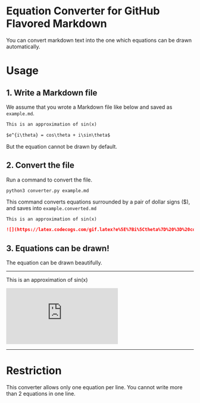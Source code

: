 # Equation Converter for GitHub Flavored Markdown

You can convert markdown text into the one which equations can be drawn automatically.

# Usage
## 1. Write a Markdown file
We assume that you wrote a Markdown file like below and saved as `example.md`.

```md:example.md
This is an approximation of sin(x)

$e^{i\theta} = cos\theta + i\sin\theta$
```

But the equation cannot be drawn by default.

## 2. Convert the file
Run a command to convert the file.

```
python3 converter.py example.md
```

This command converts equations surrounded by a pair of dollar signs ($), and saves into `example.converted.md`

```md:example.converted.md
This is an approximation of sin(x)

![](https://latex.codecogs.com/gif.latex?e%5E%7Bi%5Ctheta%7D%20%3D%20cos%5Ctheta%20%2B%20i%5Csin%5Ctheta)
```

## 3. Equations can be drawn!
The equation can be drawn beautifully.

---

This is an approximation of sin(x)

![](https://latex.codecogs.com/gif.latex?e%5E%7Bi%5Ctheta%7D%20%3D%20cos%5Ctheta%20%2B%20i%5Csin%5Ctheta)

---

# Restriction

This converter allows only one equation per line. You cannot write more than 2 equations in one line.

